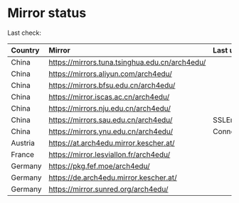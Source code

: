 <script src="./time.js"></script>
# Mirror status
Last check: <script type="text/javascript">localize(1686452622.956931);</script>

|Country|Mirror|Last update|
|:------|:-----|:----------|
|China|https://mirrors.tuna.tsinghua.edu.cn/arch4edu/|<script type="text/javascript">localize(1686421816);</script>|
|China|https://mirrors.aliyun.com/arch4edu/|<script type="text/javascript">localize(1686378672);</script>|
|China|https://mirrors.bfsu.edu.cn/arch4edu/|<script type="text/javascript">localize(1686421816);</script>|
|China|https://mirror.iscas.ac.cn/arch4edu/|<script type="text/javascript">localize(1686421816);</script>|
|China|https://mirrors.nju.edu.cn/arch4edu/|<script type="text/javascript">localize(1686335402);</script>|
|China|https://mirrors.sau.edu.cn/arch4edu/|SSLError|
|China|https://mirrors.ynu.edu.cn/arch4edu/|ConnectTimeout|
|Austria|https://at.arch4edu.mirror.kescher.at/|<script type="text/javascript">localize(1686421816);</script>|
|France|https://mirror.lesviallon.fr/arch4edu/|<script type="text/javascript">localize(1686421816);</script>|
|Germany|https://pkg.fef.moe/arch4edu/|<script type="text/javascript">localize(1686421816);</script>|
|Germany|https://de.arch4edu.mirror.kescher.at/|<script type="text/javascript">localize(1686421816);</script>|
|Germany|https://mirror.sunred.org/arch4edu/|<script type="text/javascript">localize(1686421816);</script>|

<script src="./tablefilter/tablefilter.js"></script>
<script src="./table.js"></script>